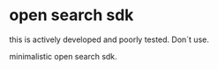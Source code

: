 # open search sdk

this is actively developed and poorly tested. Don´t use.

minimalistic open search sdk.
